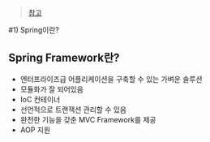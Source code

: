 > [참고](https://www.edwith.org/boostcourse-web-be/lecture/58969/)

#1) Spring이란?
## Spring Framework란?
* 엔터프라이즈급 어플리케이션을 구축할 수 있는 가벼운 솔루션
* 모듈화가 잘 되어있음
* IoC 컨테이너
* 선언적으로 트랜잭션 관리할 수 있음
* 완전한 기능을 갖춘 MVC Framework를 제공
* AOP 지원

